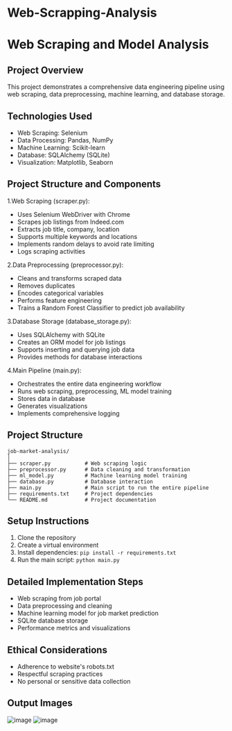 # Web-Scrapping-Analysis

# Web Scraping and Model Analysis

## Project Overview
This project demonstrates a comprehensive data engineering pipeline using web scraping, data preprocessing, machine learning, and database storage.

## Technologies Used
- Web Scraping: Selenium
- Data Processing: Pandas, NumPy
- Machine Learning: Scikit-learn
- Database: SQLAlchemy (SQLite)
- Visualization: Matplotlib, Seaborn

## Project Structure and Components

1.Web Scraping (scraper.py):
- Uses Selenium WebDriver with Chrome
- Scrapes job listings from Indeed.com
- Extracts job title, company, location
- Supports multiple keywords and locations
- Implements random delays to avoid rate limiting
- Logs scraping activities


2.Data Preprocessing (preprocessor.py):
- Cleans and transforms scraped data
- Removes duplicates
- Encodes categorical variables
- Performs feature engineering
- Trains a Random Forest Classifier to predict job availability


3.Database Storage (database_storage.py):
- Uses SQLAlchemy with SQLite
- Creates an ORM model for job listings
- Supports inserting and querying job data
- Provides methods for database interactions


4.Main Pipeline (main.py):
- Orchestrates the entire data engineering workflow
- Runs web scraping, preprocessing, ML model training
- Stores data in database
- Generates visualizations
- Implements comprehensive logging





## Project Structure
```
job-market-analysis/
│
├── scraper.py           # Web scraping logic
├── preprocessor.py      # Data cleaning and transformation
├── ml_model.py          # Machine learning model training
├── database.py          # Database interaction
├── main.py              # Main script to run the entire pipeline
├── requirements.txt     # Project dependencies
└── README.md            # Project documentation
```

## Setup Instructions
1. Clone the repository
2. Create a virtual environment
3. Install dependencies: `pip install -r requirements.txt`
4. Run the main script: `python main.py`

## Detailed Implementation Steps
- Web scraping from job portal
- Data preprocessing and cleaning
- Machine learning model for job market prediction
- SQLite database storage
- Performance metrics and visualizations

## Ethical Considerations
- Adherence to website's robots.txt
- Respectful scraping practices
- No personal or sensitive data collection

## Output Images
![image](https://github.com/user-attachments/assets/4d296a9b-34ac-4e2a-839b-f03c41e62d73)
![image](https://github.com/user-attachments/assets/e4cc6484-b3ee-4217-a1dd-9b464a66472e)



```



